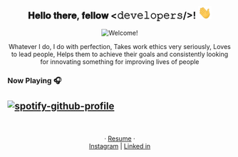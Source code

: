 <div align="center">
<h2> 𝐇𝐞𝐥𝐥𝐨 𝐭𝐡𝐞𝐫𝐞, 𝐟𝐞𝐥𝐥𝐨𝐰 <𝚍𝚎𝚟𝚎𝚕𝚘𝚙𝚎𝚛𝚜/>! <img src="https://github.com/ABSphreak/ABSphreak/blob/master/gifs/Hi.gif" width="30"></h2>
</div>

<div align="center" width="50">
<img src="https://im4.ezgif.com/tmp/ezgif-4-f59b24235c.gif" alt="Welcome!" width="300"/>
</div>

<p align="center">
Whatever I do, I do with perfection, Takes work ethics very seriously, Loves to lead people, Helps them to achieve their goals and consistently looking for innovating something for improving lives of people


### Now Playing 🎧

[![spotify-github-profile](https://spotify-github-profile.vercel.app/api/view?uid=31gvovr2hctsygvy65fkxlz3oxey&cover_image=true&theme=novatorem&show_offline=false&background_color=121212&interchange=false&bar_color=53b14f&bar_color_cover=true)](https://spotify-github-profile.vercel.app/api/view?uid=31gvovr2hctsygvy65fkxlz3oxey&redirect=true)
<br/>
---

<p align="center">
<br><br>
  · <a href="https://drive.google.com/file/d/1QEZOD2A36o1wfUW74cgdizu8XODOjGVE/view?usp=sharing">Resume</a>
 · 
<br>
<a href="(https://www.instagram.com/alfrdo.s/?hl=id)">Instagram</a>
| <a href="https://www.linkedin.com/in/alfredo-rizqi-syahbana-02aa05246/">Linked in</a>
<br>

<br>
<br>
